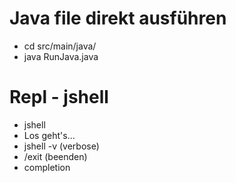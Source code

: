 # Java file direkt ausführen
- cd src/main/java/
- java RunJava.java

# Repl - jshell
- jshell
- Los geht's...
- jshell -v (verbose)
- /exit (beenden)
- <Tab> completion
